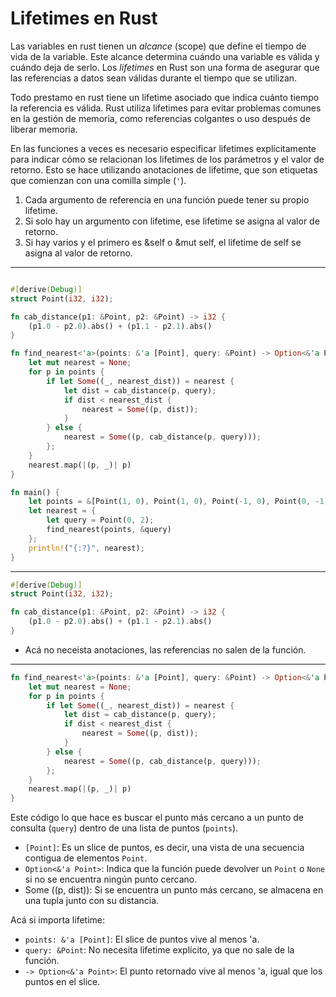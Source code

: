 # Lifetimes en Rust

Las variables en rust tienen un *alcance* (scope) que define el tiempo de vida de la variable. Este alcance determina cuándo una variable es válida y cuándo deja de serlo. Los *lifetimes* en Rust son una forma de asegurar que las referencias a datos sean válidas durante el tiempo que se utilizan.

Todo prestamo en rust tiene un lifetime asociado que indica cuánto tiempo la referencia es válida. Rust utiliza lifetimes para evitar problemas comunes en la gestión de memoria, como referencias colgantes o uso después de liberar memoria.

En las funciones a veces es necesario especificar lifetimes explícitamente para indicar cómo se relacionan los lifetimes de los parámetros y el valor de retorno. Esto se hace utilizando anotaciones de lifetime, que son etiquetas que comienzan con una comilla simple (`'`).

1. Cada argumento de referencia en una función puede tener su propio lifetime.
2. Si solo hay un argumento con lifetime, ese lifetime se asigna al valor de retorno.
3. Si hay varios y el primero es &self o &mut self, el lifetime de self se asigna al valor de retorno.

---

```rust

#[derive(Debug)]
struct Point(i32, i32);

fn cab_distance(p1: &Point, p2: &Point) -> i32 {
    (p1.0 - p2.0).abs() + (p1.1 - p2.1).abs()
}

fn find_nearest<'a>(points: &'a [Point], query: &Point) -> Option<&'a Point> {
    let mut nearest = None;
    for p in points {
        if let Some((_, nearest_dist)) = nearest {
            let dist = cab_distance(p, query);
            if dist < nearest_dist {
                nearest = Some((p, dist));
            }
        } else {
            nearest = Some((p, cab_distance(p, query)));
        };
    }
    nearest.map(|(p, _)| p)
}

fn main() {
    let points = &[Point(1, 0), Point(1, 0), Point(-1, 0), Point(0, -1)];
    let nearest = {
        let query = Point(0, 2);
        find_nearest(points, &query)
    };
    println!("{:?}", nearest);
}

``` 


----



```rust
#[derive(Debug)]
struct Point(i32, i32);

fn cab_distance(p1: &Point, p2: &Point) -> i32 {
    (p1.0 - p2.0).abs() + (p1.1 - p2.1).abs()
}
``` 

- Acá no neceista anotaciones, las referencias no salen de la función.

---

```rust
fn find_nearest<'a>(points: &'a [Point], query: &Point) -> Option<&'a Point> {
    let mut nearest = None;
    for p in points {
        if let Some((_, nearest_dist)) = nearest {
            let dist = cab_distance(p, query);
            if dist < nearest_dist {
                nearest = Some((p, dist));
            }
        } else {
            nearest = Some((p, cab_distance(p, query)));
        };
    }
    nearest.map(|(p, _)| p)
}
``` 

Este código lo que hace es buscar el punto más cercano a un punto de consulta (`query`) dentro de una lista de puntos (`points`).
- `[Point]`: Es un slice de puntos, es decir, una vista de una secuencia contigua de elementos `Point`.
- `Option<&'a Point>`: Indica que la función puede devolver un `Point` o `None` si no se encuentra ningún punto cercano.
- Some ((p, dist)): Si se encuentra un punto más cercano, se almacena en una tupla junto con su distancia.


Acá si importa lifetime:
- `points: &'a [Point]`: El slice de puntos vive al menos 'a.
- `query: &Point`: No necesita lifetime explícito, ya que no sale de la función.
- `-> Option<&'a Point>`: El punto retornado vive al menos 'a, igual que los puntos en el slice.